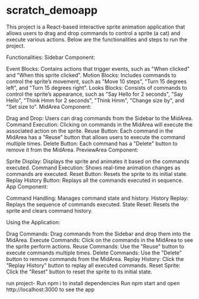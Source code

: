 # scratch_demoapp
This project is a React-based interactive sprite animation application that allows users to drag and drop commands to control a sprite (a cat) and execute various actions. Below are the functionalities and steps to run the project.

Functionalities:
Sidebar Component:

Event Blocks: Contains actions that trigger events, such as "When clicked" and "When this sprite clicked".
Motion Blocks: Includes commands to control the sprite’s movement, such as "Move 10 steps", "Turn 15 degrees left", and "Turn 15 degrees right".
Looks Blocks: Consists of commands to control the sprite’s appearance, such as "Say Hello for 2 seconds", "Say Hello", "Think Hmm for 2 seconds", "Think Hmm", "Change size by", and "Set size to".
MidArea Component:

Drag and Drop: Users can drag commands from the Sidebar to the MidArea.
Command Execution: Clicking on commands in the MidArea will execute the associated action on the sprite.
Reuse Button: Each command in the MidArea has a "Reuse" button that allows users to execute the command multiple times.
Delete Button: Each command has a "Delete" button to remove it from the MidArea.
PreviewArea Component:

Sprite Display: Displays the sprite and animates it based on the commands executed.
Command Execution: Shows real-time animation changes as commands are executed.
Reset Button: Resets the sprite to its initial state.
Replay History Button: Replays all the commands executed in sequence.
App Component:

Command Handling: Manages command state and history.
History Replay: Replays the sequence of commands executed.
State Reset: Resets the sprite and clears command history.


Using the Application:

Drag Commands: Drag commands from the Sidebar and drop them into the MidArea.
Execute Commands: Click on the commands in the MidArea to see the sprite perform actions.
Reuse Commands: Use the "Reuse" button to execute commands multiple times.
Delete Commands: Use the "Delete" button to remove commands from the MidArea.
Replay History: Click the "Replay History" button to replay all executed commands.
Reset Sprite: Click the "Reset" button to reset the sprite to its initial state.


run project-
Run npm i to install dependencies
Run npm start and open http://localhost:3000 to see the app
